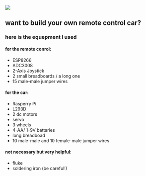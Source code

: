 ![](https://github.com/eilon1996/car/blob/master/car_light.gif)


<h2>want to build your own remote control car? </h2>
<h3>here is the equepment I used  </h3>

<h4>for the remote conrol:  </h4>
<ul>
  <li>ESP8266</li>
  <li>ADC3008</li>
  <li>2-Axis Joystick  </li>
  <li>2 small breadboards / a long one  </li>
  <li>15 male-male jumper wires  </li>
</ul>

<h4>for the car: </h4> 
<ul>
 <li>Rasperry Pi  </li>
 <li>L293D  </li>
 <li>2 dc motors   </li>
 <li>servo  </li>
 <li>3 wheels   </li>
 <li>4-AA/ 1-9V battaries   </li>
 <li>long breadboad   </li>
 <li>10 male-male and 10 female-male jumper wires  </li>
</ul>

<h4>not necessary but very helpful:  </h4>
<ul>
 <li>fluke  </li>
 <li>soldering iron (be careful!)  </li>
</ul>
